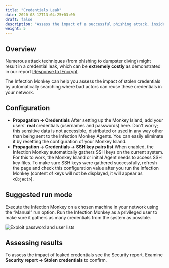 ```yaml
---
title: "Credentials Leak"
date: 2020-08-12T13:04:25+03:00
draft: false
description: "Assess the impact of a successful phishing attack, insider threat, or other form of credentials leak."
weight: 5
---
```


## Overview

Numerous attack techniques (from phishing to dumpster diving) might result in a credential leak,
which can be **extremely costly** as demonstrated in our report [IResponse to IEncrypt](https://web.archive.org/web/20210117224801/https://www.guardicore.com/2019/04/iresponse-to-iencrypt/).

The Infection Monkey can help you assess the impact of stolen credentials by automatically searching
where bad actors can reuse these credentials in your network.

## Configuration

- **Propagation -> Credentials** After setting up the Monkey Island, add your users' **real** credentials
(usernames and passwords) here. Don't worry; this sensitive data is not accessible, distributed or used in any way other than being sent to the Infection Monkey Agents. You can easily eliminate it by resetting the configuration of your Monkey Island.
- **Propagation -> Credentials -> SSH key pairs list**  When enabled, the Infection Monkey automatically gathers SSH keys on the current system.
For this to work, the Monkey Island or initial Agent needs to access SSH key files.
To make sure SSH keys were gathered successfully, refresh the page and check this configuration value after you run the Infection Monkey
(content of keys will not be displayed, it will appear as `<Object>`).

## Suggested run mode

Execute the Infection Monkey on a chosen machine in your network using the “Manual” run option.
Run the Infection Monkey as a privileged user to make sure it gathers as many credentials from the system as possible.

![Exploit password and user lists](/images/usage/scenarios/user-password-lists.png "Exploit password and user lists")

## Assessing results

To assess the impact of leaked credentials see the Security report. Examine **Security report -> Stolen credentials** to confirm.
